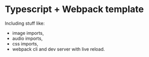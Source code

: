 # Typescript + Webpack template
Including stuff like:
- image imports,
- audio imports,
- css imports,
- webpack cli and dev server with live reload.
